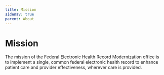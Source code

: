 ```yaml
---
title: Mission
sidenav: true
parent: About
---
```

# Mission

The mission of the Federal Electronic Health Record Modernization office is to implement a single, common federal electronic health record to enhance patient care and provider effectiveness, wherever care is provided.